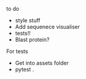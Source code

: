 to do

- style stuff
- Add sequenece visualiser
- tests!! 
- Blast protein?





For tests
- Get into assets folder
- pytest .
